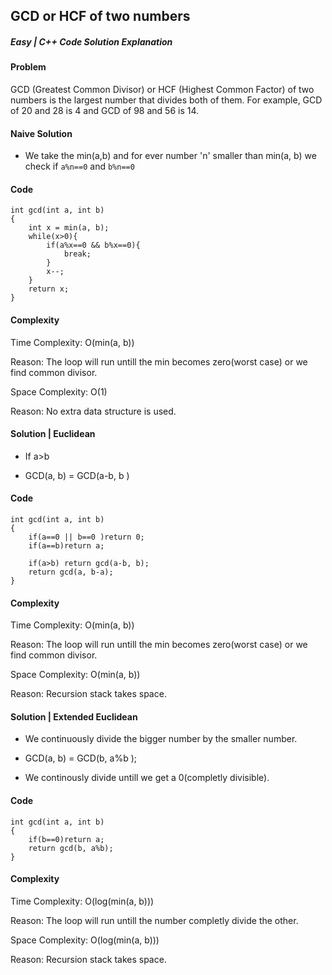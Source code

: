## GCD or HCF of two numbers

##### Easy | C++ Code Solution Explanation

#### Problem

GCD (Greatest Common Divisor) or HCF (Highest Common Factor) of two numbers is the largest number that divides both of them.
For example, GCD of 20 and 28 is 4 and GCD of 98 and 56 is 14.

#### Naive Solution

- We take the min(a,b) and for ever number 'n' smaller than min(a, b) we check if `a%n==0` and `b%n==0`

#### Code

```
int gcd(int a, int b)
{
    int x = min(a, b);
    while(x>0){
        if(a%x==0 && b%x==0){
            break;
        }
        x--;
    }
    return x;
}
```

#### Complexity

Time Complexity: O(min(a, b))

Reason: The loop will run untill the min becomes zero(worst case) or we find common divisor.

Space Complexity: O(1)

Reason: No extra data structure is used.

#### Solution | Euclidean

- If a>b

- GCD(a, b) = GCD(a-b, b )

#### Code

```
int gcd(int a, int b)
{
    if(a==0 || b==0 )return 0;
    if(a==b)return a;

    if(a>b) return gcd(a-b, b);
    return gcd(a, b-a);
}
```

#### Complexity

Time Complexity: O(min(a, b))

Reason: The loop will run untill the min becomes zero(worst case) or we find common divisor.

Space Complexity: O(min(a, b))

Reason: Recursion stack takes space.

#### Solution | Extended Euclidean

- We continuously divide the bigger number by the smaller number.

- GCD(a, b) = GCD(b, a%b );

- We continously divide untill we get a 0(completly divisible).

#### Code

```
int gcd(int a, int b)
{
    if(b==0)return a;
    return gcd(b, a%b);
}
```

#### Complexity

Time Complexity: O(log(min(a, b)))

Reason: The loop will run untill the number completly divide the other.

Space Complexity: O(log(min(a, b)))

Reason: Recursion stack takes space.
